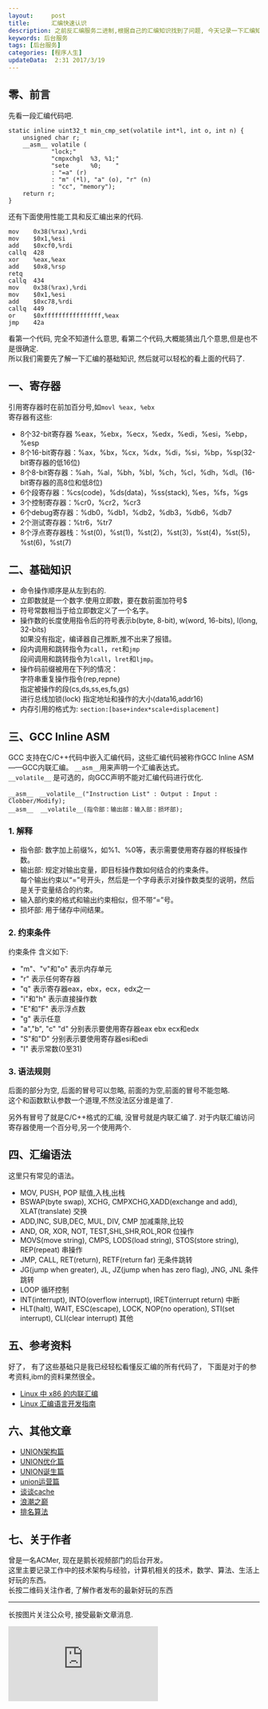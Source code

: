 ```yaml
---
layout:     post
title:      汇编快速认识  
description: 之前反汇编服务二进制,根据自己的汇编知识找到了问题, 今天记录一下汇编知识.   
keywords: 后台服务
tags: [后台服务]
categories: [程序人生]
updateData:  2:31 2017/3/19
---
```



## 零、前言

先看一段汇编代码吧.  

```
static inline uint32_t min_cmp_set(volatile int*l, int o, int n) {
	unsigned char r;
	__asm__ volatile (
			"lock;"
			"cmpxchgl  %3, %1;"
			"sete      %0;    "
			: "=a" (r)
			: "m" (*l), "a" (o), "r" (n)
			: "cc", "memory");
	return r;
}
```

还有下面使用性能工具和反汇编出来的代码.  

```
mov    0x38(%rax),%rdi
mov    $0x1,%esi
add    $0xcf0,%rdi
callq  428
xor    %eax,%eax
add    $0x8,%rsp
retq   
callq  434
mov    0x38(%rax),%rdi
mov    $0x1,%esi
add    $0xc78,%rdi
callq  449
or     $0xffffffffffffffff,%eax
jmp    42a
```

看第一个代码, 完全不知道什么意思, 看第二个代码,大概能猜出几个意思,但是也不是很确定.    
所以我们需要先了解一下汇编的基础知识, 然后就可以轻松的看上面的代码了.  



## 一、寄存器  

引用寄存器时在前加百分号,如`movl %eax, %ebx`   
寄存器有这些:  

* 8个32-bit寄存器 %eax，%ebx，%ecx，%edx，%edi，%esi，%ebp，%esp   
* 8个16-bit寄存器：%ax，%bx，%cx，%dx，%di，%si，%bp，%sp(32-bit寄存器的低16位)    
* 8个8-bit寄存器：%ah，%al，%bh，%bl，%ch，%cl，%dh，%dl。(16-bit寄存器的高8位和低8位)    
* 6个段寄存器：%cs(code)，%ds(data)，%ss(stack), %es，%fs，%gs   
* 3个控制寄存器：%cr0，%cr2，%cr3   
* 6个debug寄存器：%db0，%db1，%db2，%db3，%db6，%db7   
* 2个测试寄存器：%tr6，%tr7   
* 8个浮点寄存器栈：%st(0)，%st(1)，%st(2)，%st(3)，%st(4)，%st(5)，%st(6)，%st(7)  

## 二、基础知识



* 命令操作顺序是从左到右的.   
* 立即数就是一个数字.使用立即数，要在数前面加符号$   
* 符号常数相当于给立即数定义了一个名字。   
* 操作数的长度使用指令后的符号表示b(byte, 8-bit), w(word, 16-bits), l(long, 32-bits)   
  如果没有指定，编译器自己推断,推不出来了报错。  
* 段内调用和跳转指令为`call`，`ret`和`jmp`  
  段间调用和跳转指令为`lcall`，`lret`和`ljmp`。  
* 操作码前缀被用在下列的情况：  
  字符串重复操作指令(rep,repne)   
  指定被操作的段(cs,ds,ss,es,fs,gs)   
  进行总线加锁(lock) 
  指定地址和操作的大小(data16,addr16)  
* 内存引用的格式为: `section:[base+index*scale+displacement]`   


## 三、GCC Inline ASM

GCC 支持在C/C++代码中嵌入汇编代码，这些汇编代码被称作GCC Inline ASM——GCC内联汇编。
`__asm__`用来声明一个汇编表达式。  
`__volatile__` 是可选的，向GCC声明不能对汇编代码进行优化.  


```
__asm__　__volatile__("Instruction List" : Output : Input : Clobber/Modify);
__asm__  __volatile__(指令部：输出部：输入部：损坏部);
```



### 1. 解释

* 指令部: 数字加上前缀%，如%1、%0等，表示需要使用寄存器的样板操作数。  
* 输出部: 规定对输出变量，即目标操作数如何结合的约束条件。  
  每个输出约束以“=”号开头，然后是一个字母表示对操作数类型的说明，然后是关于变量结合的约束。  
* 输入部约束的格式和输出约束相似，但不带“=”号。  
* 损坏部: 用于储存中间结果。  


### 2. 约束条件

约束条件 含义如下:  


* "m"、"v"和"o"  表示内存单元   
* "r"  表示任何寄存器  
* "q"  表示寄存器eax，ebx，ecx，edx之一  
* "i"和"h"  表示直接操作数  
* "E"和"F"  表示浮点数  
* "g"  表示任意  
* "a","b", "c" "d"  分别表示要使用寄存器eax ebx ecx和edx  
* "S"和"D"  分别表示要使用寄存器esi和edi  
* "I"  表示常数(0至31)  

### 3. 语法规则


后面的部分为空, 后面的冒号可以忽略, 前面的为空,前面的冒号不能忽略.  
这个和函数默认参数一个道理,不然没法区分谁是谁了.    


另外有冒号了就是C/C++格式的汇编, 没冒号就是内联汇编了.
对于内联汇编访问寄存器使用一个百分号,另一个使用两个.  

## 四、汇编语法

这里只有常见的语法。  

* MOV, PUSH, POP  赋值,入栈,出栈
* BSWAP(byte swap), XCHG, CMPXCHG,XADD(exchange and add), XLAT(translate) 交换 
* ADD,INC, SUB,DEC, MUL, DIV, CMP 加减乘除,比较
* AND, OR, XOR, NOT, TEST,SHL,SHR,ROL,ROR 位操作
* MOVS(move string), CMPS, LODS(load string), STOS(store string), REP(repeat) 串操作  
* JMP, CALL, RET(return), RETF(return far) 无条件跳转  
* JG(jump when greater), JL, JZ(jump when has zero flag), JNG, JNL 条件跳转  
* LOOP 循环控制
* INT(interrupt), INTO(overflow interrupt), IRET(interrupt return) 中断  
* HLT(halt), WAIT, ESC(escape), LOCK, NOP(no operation), STI(set interrupt), CLI(clear interrupt) 其他


## 五、参考资料


好了， 有了这些基础只是我已经轻松看懂反汇编的所有代码了， 下面是对于的参考资料,ibm的资料果然很全。  


* [Linux 中 x86 的内联汇编](https://www.ibm.com/developerworks/cn/linux/sdk/assemble/inline/)
* [Linux 汇编语言开发指南](https://www.ibm.com/developerworks/cn/linux/l-assembly/)  




## 六、其他文章

* [UNION架构篇](http://mp.weixin.qq.com/s?__biz=MzI2NDA0NDM1MA==&mid=2650105156&idx=1&sn=3b59e3339973aab54ed29d2d86d36f9e&chksm=f2b36f15c5c4e603ce3b65570443433077d3058e66348df62572318db9fd4d1b6809c4f3e6ea&scene=21)   
* [UNION优化篇](http://mp.weixin.qq.com/s?__biz=MzI2NDA0NDM1MA==&mid=2650105193&idx=1&sn=a4066b2994b59e78de846137344228c5&chksm=f2b36f38c5c4e62efc91687c2d29e9f8e40368d660de85d6e01018525e7a2f160152a35869c1&scene=21#wechat_redirect)   
* [UNION诞生篇](http://mp.weixin.qq.com/s?__biz=MzI2NDA0NDM1MA==&mid=2650105195&idx=1&sn=7c1d170a93c8015d5a17d932248d1bf3&chksm=f2b36f3ac5c4e62c87f14792abacb96ab2fa996254619ae6785583ef54687eace0eff2db8d18&scene=21#wechat_redirect)  
* [union运营篇](http://mp.weixin.qq.com/s?__biz=MzI2NDA0NDM1MA==&mid=2650105192&idx=1&sn=3bc4e7f70ba0be17e7db7ed6f0fa29b5&chksm=f2b36f39c5c4e62f2eeca514e1ec7634145e04bc5af266dd1aa9e6eac2df63088f9d42a6f8c5&scene=21#wechat_redirect)  
* [谈谈cache](http://mp.weixin.qq.com/s?__biz=MzI2NDA0NDM1MA==&mid=2650105090&idx=1&sn=979daee3e20b01a81f396ca80bc89c5b&chksm=f2b36f53c5c4e6457ef2daf2795c6fef6fd6f34882429f5e73f17ac27ad54b26ae32d63125a8&scene=21#wechat_redirect)  
* [浪潮之巅](http://mp.weixin.qq.com/s?__biz=MzI2NDA0NDM1MA==&mid=2650105161&idx=1&sn=3972fc97bf19a091a43da872022215e4&chksm=f2b36f18c5c4e60ef3af29c0e5c848efa283bd27c153d8507a4f14ecd20545986493719d87f5&scene=21#wechat_redirect)  
* [排名算法](http://mp.weixin.qq.com/s?__biz=MzI2NDA0NDM1MA==&mid=2650105174&idx=1&sn=35e1e69fdcea3a0832eaac7e2a299c2e&chksm=f2b36f07c5c4e6115ab5c2d7f4cd9aa59ac6f545b9bb2b5583e6426bae71d4f4056a44243628&scene=21#wechat_redirect)  

## 七、关于作者

曾是一名ACMer, 现在是鹅长视频部门的后台开发。   
这里主要记录工作中的技术架构与经验，计算机相关的技术，数学、算法、生活上好玩的东西。  
长按二维码关注作者, 了解作者发布的最新好玩的东西  

<hr>

长按图片关注公众号, 接受最新文章消息.  

![](http://tiankonguse.com/lab/cloudLink/baidupan.php?url=/1915453531/4224042967.jpg)

